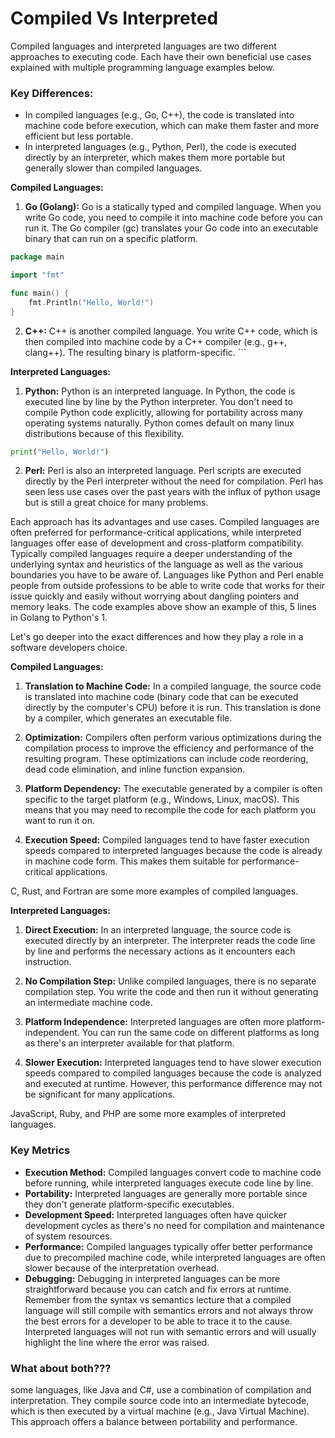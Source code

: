 # Compiled Vs Interpreted

Compiled languages and interpreted languages are two different approaches to executing code. Each have their own beneficial use cases explained with multiple programming language examples below. 

### Key Differences:
- In compiled languages (e.g., Go, C++), the code is translated into machine code before execution, which can make them faster and more efficient but less portable.
- In interpreted languages (e.g., Python, Perl), the code is executed directly by an interpreter, which makes them more portable but generally slower than compiled languages.

**Compiled Languages:**
  1. **Go (Golang):** Go is a statically typed and compiled language. When you write Go code, you need to compile it into machine code before you can run it. The Go compiler (gc) translates your Go code into an executable binary that can run on a specific platform.

```go
package main

import "fmt"

func main() {
    fmt.Println("Hello, World!")
}
```

  2. **C++:** C++ is another compiled language. You write C++ code, which is then compiled into machine code by a C++ compiler (e.g., g++, clang++). The resulting binary is platform-specific.
    ```

**Interpreted Languages:**
  1. **Python:** Python is an interpreted language. In Python, the code is executed line by line by the Python interpreter. You don't need to compile Python code explicitly, allowing for portability across many operating systems naturally. Python comes default on many linux distributions because of this flexibility. 

```python
print("Hello, World!")
```

  2. **Perl:** Perl is also an interpreted language. Perl scripts are executed directly by the Perl interpreter without the need for compilation. Perl has seen less use cases over the past years with the influx of python usage but is still a great choice for many problems. 

Each approach has its advantages and use cases. Compiled languages are often preferred for performance-critical applications, while interpreted languages offer ease of development and cross-platform compatibility. Typically compiled languages require a deeper understanding of the underlying syntax and heuristics of the language as well as the various boundaries you have to be aware of. Languages like Python and Perl enable people from outside professions to be able to write code that works for their issue quickly and easily without worrying about dangling pointers and memory leaks. The code examples above show an example of this, 5 lines in Golang to Python's 1. 

Let's go deeper into the exact differences and how they play a role in a software developers choice. 

**Compiled Languages:**
1. **Translation to Machine Code:** In a compiled language, the source code is translated into machine code (binary code that can be executed directly by the computer's CPU) before it is run. This translation is done by a compiler, which generates an executable file.

2. **Optimization:** Compilers often perform various optimizations during the compilation process to improve the efficiency and performance of the resulting program. These optimizations can include code reordering, dead code elimination, and inline function expansion.

3. **Platform Dependency:** The executable generated by a compiler is often specific to the target platform (e.g., Windows, Linux, macOS). This means that you may need to recompile the code for each platform you want to run it on.

4. **Execution Speed:** Compiled languages tend to have faster execution speeds compared to interpreted languages because the code is already in machine code form. This makes them suitable for performance-critical applications.

C, Rust, and Fortran are some more examples of compiled languages.

**Interpreted Languages:**
1. **Direct Execution:** In an interpreted language, the source code is executed directly by an interpreter. The interpreter reads the code line by line and performs the necessary actions as it encounters each instruction.

2. **No Compilation Step:** Unlike compiled languages, there is no separate compilation step. You write the code and then run it without generating an intermediate machine code.

3. **Platform Independence:** Interpreted languages are often more platform-independent. You can run the same code on different platforms as long as there's an interpreter available for that platform.

4. **Slower Execution:** Interpreted languages tend to have slower execution speeds compared to compiled languages because the code is analyzed and executed at runtime. However, this performance difference may not be significant for many applications.

JavaScript, Ruby, and PHP are some more examples of interpreted languages.

### Key Metrics 
- **Execution Method:** Compiled languages convert code to machine code before running, while interpreted languages execute code line by line.
- **Portability:** Interpreted languages are generally more portable since they don't generate platform-specific executables.
- **Development Speed:** Interpreted languages often have quicker development cycles as there's no need for compilation and maintenance of system resources.
- **Performance:** Compiled languages typically offer better performance due to precompiled machine code, while interpreted languages are often slower because of the interpretation overhead.
- **Debugging:** Debugging in interpreted languages can be more straightforward because you can catch and fix errors at runtime. Remember from the syntax vs semantics lecture that a compiled language will still compile with semantics errors and not always throw the best errors for a developer to be able to trace it to the cause. Interpreted languages will not run with semantic errors and will usually highlight the line where the error was raised. 

### What about both???
  some languages, like Java and C#, use a combination of compilation and interpretation. They compile source code into an intermediate bytecode, which is then executed by a virtual machine (e.g., Java Virtual Machine). This approach offers a balance between portability and performance. 
